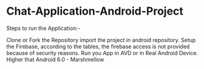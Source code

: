 # Chat-Application-Android-Project

Steps to run the Application:-

Clone or Fork the Repository
import the project in android repository.
Setup the Firebase, according to the tables, the firebase access is not provided because of security reasons.
Run you App in AVD or in Real Android Device. Higher that Android 6.0 - Marshmellow
